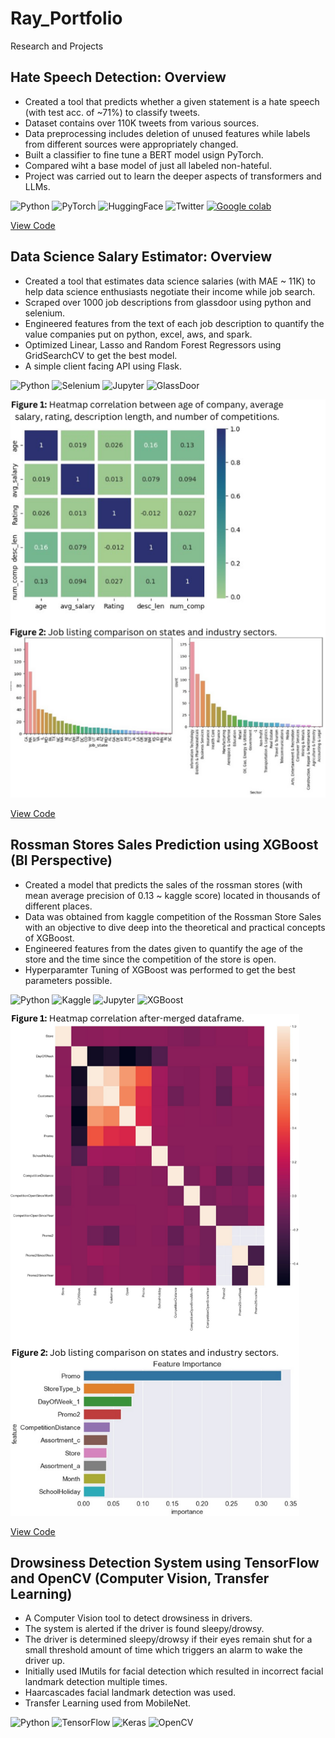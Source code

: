 # Ray_Portfolio
Research and Projects

## Hate Speech Detection: Overview
* Created a tool that predicts whether a given statement is a hate speech (with test acc. of ~71%) to classify tweets.
* Dataset contains over 110K tweets from various sources.
* Data preprocessing includes deletion of unused features while labels from different sources were appropriately changed.
* Built a classifier to fine tune a BERT model usign PyTorch.
* Compared wiht a base model of just all labeled non-hateful.
* Project was carried out to learn the deeper aspects of transformers and LLMs.  

![Python](https://img.shields.io/badge/Python-100000?style=flat&logo=Python&logoColor=5A27B3&labelColor=FFFFFF&color=FFFFFF) ![PyTorch](https://img.shields.io/badge/PyTorch-100000?style=flat&logo=pytorch&logoColor=FF5500&labelColor=FFFFFF&color=FFFFFF) ![HuggingFace](https://img.shields.io/badge/HuggingFace_Transformers-white?logo=HuggingFace) ![Twitter](https://img.shields.io/badge/Twitter-100000?style=flat&logo=Twitter&logoColor=0084FF&labelColor=FFFFFF&color=FFFFFF) <a href='https://github.com/shivamkapasia0' target="_blank"><img alt='Google colab' src='https://img.shields.io/badge/Colab-100000?style=flat&logo=Google colab&logoColor=E75D00&labelColor=FFFFFF&color=FFFFFF'/></a>

[View Code](https://github.com/ayushzoc/hatespeechbert)


## Data Science Salary Estimator: Overview
* Created a tool that estimates data science salaries (with MAE ~ 11K) to help data science enthusiasts negotiate their income while job search.
* Scraped over 1000 job descriptions from glassdoor using python and selenium.
* Engineered features from the text of each job description to quantify the value companies put on python, excel, aws, and spark.
* Optimized Linear, Lasso and Random Forest Regressors using GridSearchCV to get the best model.
* A simple client facing API using Flask.  

![Python](https://img.shields.io/badge/Python-100000?style=flat&logo=Python&logoColor=5A27B3&labelColor=FFFFFF&color=FFFFFF) ![Selenium](https://img.shields.io/badge/Selenium-100000?style=flat&logo=Selenium&logoColor=06A000&labelColor=FFFFFF&color=FFFFFF) ![Jupyter](https://img.shields.io/badge/Jupyter-100000?style=flat&logo=Jupyter&logoColor=FD7200&labelColor=FFFFFF&color=FFFFFF) ![GlassDoor](https://img.shields.io/badge/GlassDoor-100000?style=flat&logo=Glassdoor&logoColor=02C319&labelColor=FFFFFF&color=FFFFFF)  

![STATE!](/images/image1.png)  

[View Code](https://github.com/ayushzoc/job_salary_proj)

## Rossman Stores Sales Prediction using XGBoost (BI Perspective)
* Created a model that predicts the sales of the rossman stores (with mean average precision of 0.13 ~ kaggle score) located in thousands of different places.
* Data was obtained from kaggle competition of the Rossman Store Sales with an objective to dive deep into the theoretical and practical concepts of XGBoost.
* Engineered features from the dates given to quantify the age of the store and the time since the competition of the store is open.
* Hyperparamter Tuning of XGBoost was performed to get the best parameters possible.  

![Python](https://img.shields.io/badge/Python-100000?style=flat&logo=Python&logoColor=5A27B3&labelColor=FFFFFF&color=FFFFFF) ![Kaggle](https://img.shields.io/badge/Kaggle-100000?style=flat&logo=Kaggle&logoColor=00B3FF&labelColor=FFFFFF&color=FFFFFF) ![Jupyter](https://img.shields.io/badge/Jupyter-100000?style=flat&logo=Jupyter&logoColor=FD7200&labelColor=FFFFFF&color=FFFFFF) ![XGBoost](https://img.shields.io/badge/Gradient_Boost-white?logo=GradientBoost)

![State!](/images/image2.png)

[View Code](https://github.com/ayushzoc/rossmanstoresales)

## Drowsiness Detection System using TensorFlow and OpenCV (Computer Vision, Transfer Learning)
* A Computer Vision tool to detect drowsiness in drivers. 
* The system is alerted if the driver is found sleepy/drowsy. 
* The driver is determined sleepy/drowsy if their eyes remain shut for a small threshold amount of time which triggers an alarm to wake the driver up.
* Initially used IMutils for facial detection which resulted in incorrect facial landmark detection multiple times.
* Haarcascades facial landmark detection was used.
* Transfer Learning used from MobileNet.

![Python](https://img.shields.io/badge/Python-100000?style=flat&logo=Python&logoColor=5A27B3&labelColor=FFFFFF&color=FFFFFF) ![TensorFlow](https://img.shields.io/badge/TensorFlow-100000?style=flat&logo=TensorFlow&logoColor=FF8D00&labelColor=FFFFFF&color=FFFFFF) ![Keras](https://img.shields.io/badge/Keras-100000?style=flat&logo=Keras&logoColor=FF1E00&labelColor=FFFFFF&color=FFFFFF) ![OpenCV](https://img.shields.io/badge/OpenCV-100000?style=flat&logo=OpenCV&logoColor=44FF00&labelColor=FFFFFF&color=FFFFFF)
